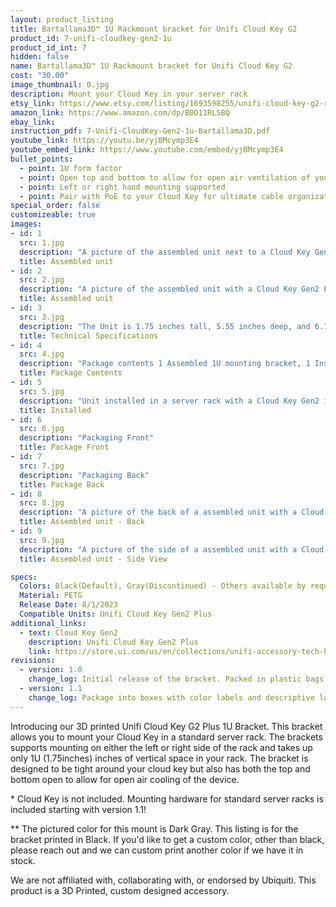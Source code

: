 ```yaml
---
layout: product_listing
title: Bartallama3D™ 1U Rackmount bracket for Unifi Cloud Key G2
product_id: 7-unifi-cloudkey-gen2-1u
product_id_int: 7
hidden: false
name: Bartallama3D™ 1U Rackmount bracket for Unifi Cloud Key G2
cost: "30.00"
image_thumbnail: 0.jpg
description: Mount your Cloud Key in your server rack
etsy_link: https://www.etsy.com/listing/1693598255/unifi-cloud-key-g2-rackmount-bracket
amazon_link: https://www.amazon.com/dp/B0D11RL5BQ
ebay_link: 
instruction_pdf: 7-Unifi-CloudKey-Gen2-1u-Bartallama3D.pdf
youtube_link: https://youtu.be/yjBMcymp3E4
youtube_embed_link: https://www.youtube.com/embed/yjBMcymp3E4
bullet_points:
  - point: 1U form factor
  - point: Open top and bottom to allow for open air ventilation of your Cloud Key Gen2
  - point: Left or right hand mounting supported
  - point: Pair with PoE to your Cloud Key for ultimate cable organization
special_order: false
customizeable: true
images:
- id: 1
  src: 1.jpg
  description: "A picture of the assembled unit next to a Cloud Key Gen2 Plus"
  title: Assembled unit
- id: 2
  src: 2.jpg
  description: "A picture of the assembled unit with a Cloud Key Gen2 Plus Installed"
  title: Assembled unit
- id: 3
  src: 3.jpg
  description: "The Unit is 1.75 inches tall, 5.55 inches deep, and 6.7 inches wide with the mounting ear. It supports left or right hand mounting in a server rack and only takes up 1U (1.75) inches of vertical space."
  title: Technical Specifications
- id: 4
  src: 4.jpg
  description: "Package contents 1 Assembled 1U mounting bracket, 1 Instruction QR code, 1 Installation Hex Key, 1 Spare Screw, 2 Cage Nuts Black, 2 Rack Mount Screws Black" 
  title: Package Contents
- id: 5
  src: 5.jpg
  description: "Unit installed in a server rack with a Cloud Key Gen2 installed and powered on"
  title: Installed
- id: 6
  src: 6.jpg
  description: "Packaging Front"
  title: Package Front
- id: 7
  src: 7.jpg
  description: "Packaging Back"
  title: Package Back
- id: 8
  src: 8.jpg
  description: "A picture of the back of a assembled unit with a Cloud Key Gen2 Plus Installed"
  title: Assembled unit - Back 
- id: 9
  src: 9.jpg
  description: "A picture of the side of a assembled unit with a Cloud Key Gen2 Plus Installed"
  title: Assembled unit - Side View

specs:
  Colors: Black(Default), Gray(Discontinued) - Others available by request 
  Material: PETG
  Release Date: 8/1/2023
  Compatible Units: Unifi Cloud Key Gen2 Plus
additional_links:
  - text: Cloud Key Gen2
    description: Unifi Cloud Key Gen2 Plus
    link: https://store.ui.com/us/en/collections/unifi-accessory-tech-hosting-and-gateways-small-scale/products/unifi-cloudkey-plus
revisions:
  - version: 1.0
    change_log: Initial release of the bracket. Packed in plastic bags. with all required hardware
  - version: 1.1
    change_log: Package into boxes with color labels and descriptive labels on the back. Available via Amazon Prime. Cage Nuts and Rack Screws added to product packaging. 
---
```


Introducing our 3D printed Unifi Cloud Key G2 Plus 1U Bracket. This bracket allows you to mount your Cloud Key in a standard server rack. The brackets supports mounting on either the left or right side of the rack and takes up only 1U (1.75inches) inches of vertical space in your rack. The bracket is designed to be tight around your cloud key but also has both the top and bottom open to allow for open air cooling of the device.  

\* Cloud Key is not included. Mounting hardware for standard server racks is included starting with version 1.1! 

\*\* The pictured color for this mount is Dark Gray. This listing is for the bracket printed in Black. If you'd like to get a custom color, other than black, please reach out and we can custom print another color if we have it in stock.

We are not affiliated with, collaborating with, or endorsed by Ubiquiti. This product is a 3D Printed, custom designed accessory.